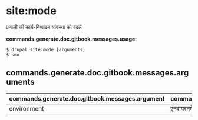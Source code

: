 # site:mode
प्रणाली की कार्य-निष्पादन व्यवस्था को बदलें

**commands.generate.doc.gitbook.messages.usage:**
```
$ drupal site:mode [arguments]
$ smo  
```

## commands.generate.doc.gitbook.messages.arguments
commands.generate.doc.gitbook.messages.argument | commands.generate.doc.gitbook.messages.details
---------|-------------
environment | एनवायरनमेंट नाम (dev|prod)

